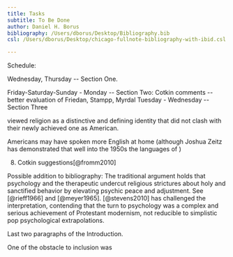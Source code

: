 ```yaml
---
title: Tasks
subtitle: To Be Done
author: Daniel H. Borus
bibliography: /Users/dborus/Desktop/Bibliography.bib
csl: /Users/dborus/Desktop/chicago-fullnote-bibliography-with-ibid.csl

---
```


Schedule:

Wednesday, Thursday -- Section One.

Friday-Saturday-Sunday - Monday -- Section Two: Cotkin comments -- better evaluation of Friedan, Stampp, Myrdal
Tuesday - Wednesday -- Section Three



viewed religion as a distinctive and defining identity that did not clash with their newly achieved one as American.

Americans may have spoken more English at home (although Joshua Zeitz has demonstrated that well into the 1950s the languages of )



8. Cotkin suggestions[@fromm2010]

Possible addition to bibliography: The traditional argument holds that psychology and the therapeutic undercut religious strictures about holy and sanctified behavior by elevating psychic peace and adjustment. See [@rieff1966] and [@meyer1965]. [@stevens2010] has challenged the interpretation, contending that the turn to psychology was a complex and serious achievement of Protestant modernism, not reducible to simplistic pop psychological extrapolations.


Last two paragraphs of the Introduction.

One of the obstacle to inclusion was 
